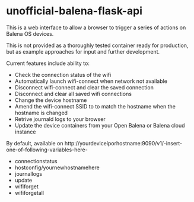 # unofficial-balena-flask-api

This is a web interface to allow a browser to trigger a series of actions on Balena OS devices. 

This is not provided as a thoroughly tested container ready for production, but as example approaches for input and further development. 

Current features include ability to:

- Check the connection status of the wifi
- Automatically launch wifi-connect when network not available
- Disconnect wifi-connect and clear the saved connection
- Disconnect and clear all saved wifi connections
- Change the device hostname
- Amend the wifi-connect SSID to to match the hostname when the hostname is changed
- Retrive journald logs to your browser
- Update the device containers from your Open Balena or Balena cloud instance

By default, available on http://yourdeviceiporhostname:9090/v1/-insert-one-of-following-variables-here-
- connectionstatus
- hostconfig/yournewhostnamehere
- journallogs
- update
- wififorget
- wififorgetall
